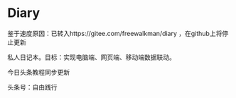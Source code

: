 # Diary
鉴于速度原因：已转入https://gitee.com/freewalkman/diary ，在github上将停止更新

私人日记本。目标：实现电脑端、网页端、移动端数据联动。

今日头条教程同步更新

头条号：自由践行
